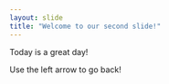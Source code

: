 ```yaml
---
layout: slide
title: "Welcome to our second slide!"
---
```

Today is a great day!

Use the left arrow to go back!
